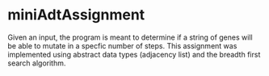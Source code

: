 # miniAdtAssignment

Given an input, the program is meant to determine if a string of genes will be able to mutate in a specfic number of steps. This assignment was implemented using abstract data types (adjacency list) and the breadth first search algorithm. 
